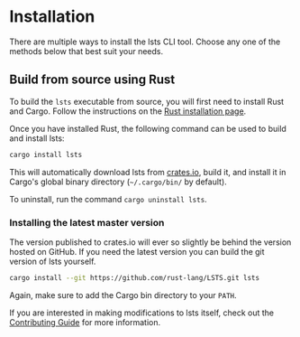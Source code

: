 # Installation

There are multiple ways to install the lsts CLI tool.
Choose any one of the methods below that best suit your needs.

## Build from source using Rust

To build the `lsts` executable from source, you will first need to install Rust and Cargo.
Follow the instructions on the [Rust installation page].

Once you have installed Rust, the following command can be used to build and install lsts:

```sh
cargo install lsts
```

This will automatically download lsts from [crates.io], build it, and install it in Cargo's global binary directory (`~/.cargo/bin/` by default).

To uninstall, run the command `cargo uninstall lsts`.

[Rust installation page]: https://www.rust-lang.org/tools/install
[crates.io]: https://crates.io/

### Installing the latest master version

The version published to crates.io will ever so slightly be behind the version hosted on GitHub.
If you need the latest version you can build the git version of lsts yourself.

```sh
cargo install --git https://github.com/rust-lang/LSTS.git lsts
```

Again, make sure to add the Cargo bin directory to your `PATH`.

If you are interested in making modifications to lsts itself, check out the [Contributing Guide] for more information.

[Contributing Guide]: https://github.com/andrew-johnson-4/LSTS/blob/master/CONTRIBUTING.md
